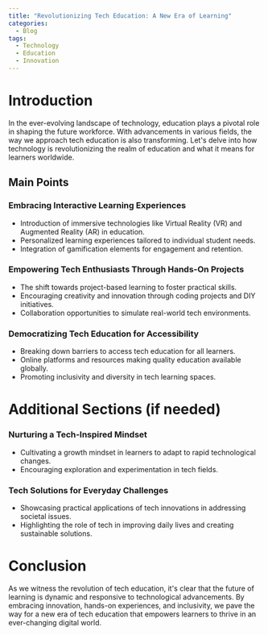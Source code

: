 ```yaml
---
title: "Revolutionizing Tech Education: A New Era of Learning"
categories:
  - Blog
tags:
  - Technology
  - Education
  - Innovation
---
```


# Introduction
In the ever-evolving landscape of technology, education plays a pivotal role in shaping the future workforce. With advancements in various fields, the way we approach tech education is also transforming. Let's delve into how technology is revolutionizing the realm of education and what it means for learners worldwide.

## Main Points
### Embracing Interactive Learning Experiences
- Introduction of immersive technologies like Virtual Reality (VR) and Augmented Reality (AR) in education.
- Personalized learning experiences tailored to individual student needs.
- Integration of gamification elements for engagement and retention.

### Empowering Tech Enthusiasts Through Hands-On Projects
- The shift towards project-based learning to foster practical skills.
- Encouraging creativity and innovation through coding projects and DIY initiatives.
- Collaboration opportunities to simulate real-world tech environments.

### Democratizing Tech Education for Accessibility
- Breaking down barriers to access tech education for all learners.
- Online platforms and resources making quality education available globally.
- Promoting inclusivity and diversity in tech learning spaces.

# Additional Sections (if needed)
### Nurturing a Tech-Inspired Mindset
- Cultivating a growth mindset in learners to adapt to rapid technological changes.
- Encouraging exploration and experimentation in tech fields.

### Tech Solutions for Everyday Challenges
- Showcasing practical applications of tech innovations in addressing societal issues.
- Highlighting the role of tech in improving daily lives and creating sustainable solutions.

# Conclusion
As we witness the revolution of tech education, it's clear that the future of learning is dynamic and responsive to technological advancements. By embracing innovation, hands-on experiences, and inclusivity, we pave the way for a new era of tech education that empowers learners to thrive in an ever-changing digital world.